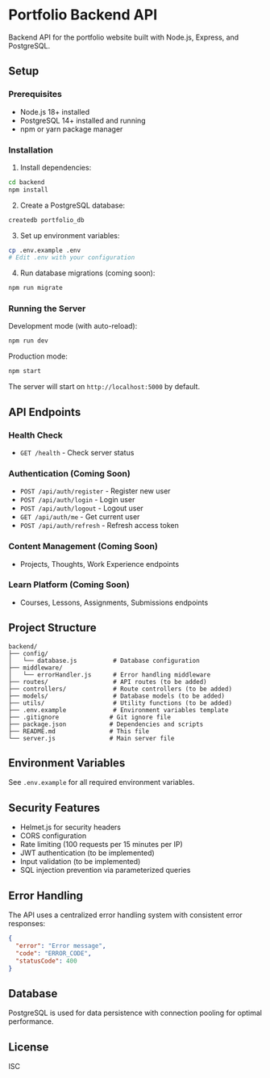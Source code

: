 # Portfolio Backend API

Backend API for the portfolio website built with Node.js, Express, and PostgreSQL.

## Setup

### Prerequisites
- Node.js 18+ installed
- PostgreSQL 14+ installed and running
- npm or yarn package manager

### Installation

1. Install dependencies:
```bash
cd backend
npm install
```

2. Create a PostgreSQL database:
```bash
createdb portfolio_db
```

3. Set up environment variables:
```bash
cp .env.example .env
# Edit .env with your configuration
```

4. Run database migrations (coming soon):
```bash
npm run migrate
```

### Running the Server

Development mode (with auto-reload):
```bash
npm run dev
```

Production mode:
```bash
npm start
```

The server will start on `http://localhost:5000` by default.

## API Endpoints

### Health Check
- `GET /health` - Check server status

### Authentication (Coming Soon)
- `POST /api/auth/register` - Register new user
- `POST /api/auth/login` - Login user
- `POST /api/auth/logout` - Logout user
- `GET /api/auth/me` - Get current user
- `POST /api/auth/refresh` - Refresh access token

### Content Management (Coming Soon)
- Projects, Thoughts, Work Experience endpoints

### Learn Platform (Coming Soon)
- Courses, Lessons, Assignments, Submissions endpoints

## Project Structure

```
backend/
├── config/
│   └── database.js          # Database configuration
├── middleware/
│   └── errorHandler.js      # Error handling middleware
├── routes/                  # API routes (to be added)
├── controllers/             # Route controllers (to be added)
├── models/                  # Database models (to be added)
├── utils/                   # Utility functions (to be added)
├── .env.example             # Environment variables template
├── .gitignore              # Git ignore file
├── package.json            # Dependencies and scripts
├── README.md               # This file
└── server.js               # Main server file
```

## Environment Variables

See `.env.example` for all required environment variables.

## Security Features

- Helmet.js for security headers
- CORS configuration
- Rate limiting (100 requests per 15 minutes per IP)
- JWT authentication (to be implemented)
- Input validation (to be implemented)
- SQL injection prevention via parameterized queries

## Error Handling

The API uses a centralized error handling system with consistent error responses:

```json
{
  "error": "Error message",
  "code": "ERROR_CODE",
  "statusCode": 400
}
```

## Database

PostgreSQL is used for data persistence with connection pooling for optimal performance.

## License

ISC
